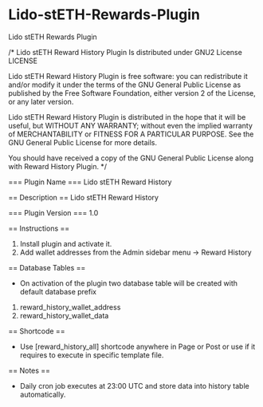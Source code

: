 # Lido-stETH-Rewards-Plugin
Lido stETH Rewards Plugin

/* 
Lido stETH Reward History Plugin Is distributed under GNU2 License
LICENSE

Lido stETH Reward History Plugin is free software: you can redistribute it and/or modify
it under the terms of the GNU General Public License as published by
the Free Software Foundation, either version 2 of the License, or
any later version.

Lido stETH Reward History Plugin is distributed in the hope that it will be useful,
but WITHOUT ANY WARRANTY; without even the implied warranty of
MERCHANTABILITY or FITNESS FOR A PARTICULAR PURPOSE. See the
GNU General Public License for more details.

You should have received a copy of the GNU General Public License
along with Reward History Plugin.
*/



=== Plugin Name ===
Lido stETH Reward History

== Description ==
Lido stETH Reward History

=== Plugin Version ===
1.0

== Instructions ==
1. Install plugin and activate it.
2. Add wallet addresses from the Admin sidebar menu -> Reward History

== Database Tables ==
* On activation of the plugin two database table will be created with default database prefix

1. reward_history_wallet_address
2. reward_history_wallet_data

== Shortcode ==
* Use [reward_history_all] shortcode anywhere in Page or Post or use <?php echo do_shortcode('[reward_history_all]'); ?> if it requires to execute in specific template file.

== Notes ==
- Daily cron job executes at 23:00 UTC and store data into history table automatically.
